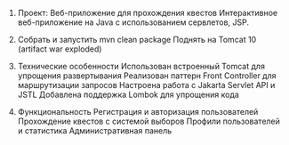 1. Проект: Веб-приложение для прохождения квестов
   Интерактивное веб-приложение на Java с использованием сервлетов, JSP.

2. Собрать и запустить
   mvn clean package
   Поднять на Tomcat 10 (artifact war exploded)

3. Технические особенности
   Использован встроенный Tomcat для упрощения развертывания
   Реализован паттерн Front Controller для маршрутизации запросов 
   Настроена работа с Jakarta Servlet API и JSTL 
   Добавлена поддержка Lombok для упрощения кода

4. Функциональность
   Регистрация и авторизация пользователей 
   Прохождение квестов с системой выборов 
   Профили пользователей и статистика 
   Административная панель
